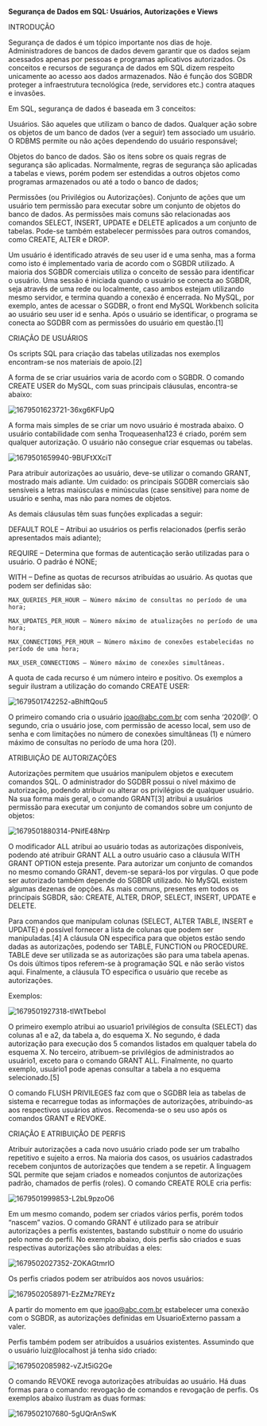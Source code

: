 **Segurança de Dados em SQL: Usuários, Autorizações e Views**

INTRODUÇÃO

Segurança de dados é um tópico importante nos dias de hoje. Administradores de bancos de dados devem garantir que os dados sejam acessados apenas por pessoas e programas aplicativos autorizados. Os conceitos e recursos de segurança de dados em SQL dizem respeito unicamente ao acesso aos dados armazenados. Não é função dos SGBDR proteger a infraestrutura tecnológica (rede, servidores etc.) contra ataques e invasões.

Em SQL, segurança de dados é baseada em 3 conceitos:

  Usuários. São aqueles que utilizam o banco de dados. Qualquer ação sobre os objetos de um banco de dados (ver a seguir) tem associado um usuário. O RDBMS permite ou não ações dependendo do usuário responsável;
  
  Objetos do banco de dados. São os itens sobre os quais regras de segurança são aplicadas. Normalmente, regras de segurança são aplicadas a tabelas e views, porém podem ser estendidas a outros objetos como programas armazenados ou até a todo o banco de dados;
  
  Permissões (ou Privilégios ou Autorizações). Conjunto de ações que um usuário tem permissão para executar sobre um conjunto de objetos do banco de dados. As permissões mais comuns são relacionadas aos comandos SELECT, INSERT, UPDATE e DELETE aplicados a um conjunto de tabelas. Pode-se também estabelecer permissões para outros comandos, como CREATE, ALTER e DROP.


Um usuário é identificado através de seu user id e uma senha, mas a forma como isto é implementado varia de acordo com o SGBDR utilizado. A maioria dos SGBDR comerciais utiliza o conceito de sessão para identificar o usuário. Uma sessão é iniciada quando o usuário se conecta ao SGBDR, seja através de uma rede ou localmente, caso ambos estejam utilizando mesmo servidor, e termina quando a conexão é encerrada. No MySQL, por exemplo, antes de acessar o SGDBR, o front end MySQL Workbench solicita ao usuário seu user id e senha. Após o usuário se identificar, o programa se conecta ao SGDBR com as permissões do usuário em questão.[1]


CRIAÇÃO DE USUÁRIOS

Os scripts SQL para criação das tabelas utilizadas nos exemplos encontram-se nos materiais de apoio.[2]       

A forma de se criar usuários varia de acordo com o SGBDR. O comando CREATE USER do MySQL, com suas principais cláusulas, encontra-se abaixo:

![1679501623721-36xg6KFUpQ](https://github.com/PhelipeSilvestre/Workspace---Faculdade/assets/99892687/8c181c01-0ea7-483e-94bd-e1287cef5d2e)


​A forma mais simples de se criar um novo usuário é mostrada abaixo. O usuário contabilidade com senha Troqueasenha123 é criado, porém sem qualquer autorização. O usuário não consegue criar esquemas ou tabelas.

![1679501659940-9BUFtXXciT](https://github.com/PhelipeSilvestre/Workspace---Faculdade/assets/99892687/35289223-c54e-4e20-9373-55b986acfb2d)


Para atribuir autorizações ao usuário, deve-se utilizar o comando GRANT, mostrado mais adiante. Um cuidado: os principais SGDBR comerciais são sensíveis a letras maiúsculas e minúsculas (case sensitive) para nome de usuário e senha, mas não para nomes de objetos.


As demais cláusulas têm suas funções explicadas a seguir:

  DEFAULT ROLE – Atribui ao usuários os perfis relacionados (perfis serão apresentados mais adiante);
  
  REQUIRE – Determina que formas de autenticação serão utilizadas para o usuário. O padrão é NONE;
  
  WITH – Define as quotas de recursos atribuídas ao usuário. As quotas que podem ser definidas são: 

    MAX_QUERIES_PER_HOUR – Número máximo de consultas no período de uma hora;
    
    MAX_UPDATES_PER_HOUR – Número máximo de atualizações no período de uma hora;

    MAX_CONNECTIONS_PER_HOUR – Número máximo de conexões estabelecidas no período de uma hora;
    
    MAX_USER_CONNECTIONS – Número máximo de conexões simultâneas.


​A quota de cada recurso é um número inteiro e positivo. Os exemplos a seguir ilustram a utilização do comando CREATE USER:

![1679501742252-aBhlftQou5](https://github.com/PhelipeSilvestre/Workspace---Faculdade/assets/99892687/842b9455-90fc-449f-a9d8-398b4927db90)

O primeiro comando cria o usuário joao@abc.com.br com senha ‘2020@’. O segundo, cria o usuário jose, com permissão de acesso local, sem uso de senha e com limitações no número de conexões simultâneas (1) e número máximo de consultas no período de uma hora (20).



ATRIBUIÇÃO DE AUTORIZAÇÕES

Autorizações permitem que usuários manipulem objetos e executem comandos SQL. O administrador do SGDBR possui o nível máximo de autorização, podendo atribuir ou alterar os privilégios de qualquer usuário. Na sua forma mais geral, o comando GRANT[3] atribui a usuários permissão para executar um conjunto de comandos sobre um conjunto de objetos:

![1679501880314-PNifE48Nrp](https://github.com/PhelipeSilvestre/Workspace---Faculdade/assets/99892687/32a7f3f4-f0af-4002-b83b-3fe7a5069ac3)

O modificador ALL atribui ao usuário todas as autorizações disponíveis, podendo até atribuir GRANT ALL a outro usuário caso a cláusula WITH GRANT OPTION esteja presente. Para autorizar um conjunto de comandos no mesmo comando GRANT, devem-se separá-los por vírgulas. O que pode ser autorizado também depende do SGBDR utilizado. No MySQL existem algumas dezenas de opções. As mais comuns, presentes em todos os principais SGBDR, são: CREATE, ALTER, DROP, SELECT, INSERT, UPDATE e DELETE.

Para comandos que manipulam colunas (SELECT, ALTER TABLE, INSERT e UPDATE) é possível fornecer a lista de colunas que podem ser manipuladas.[4] A cláusula ON especifica para que objetos estão sendo dadas as autorizações, podendo ser TABLE, FUNCTION ou PROCEDURE. TABLE deve ser utilizada se as autorizações são para uma tabela apenas. Os dois últimos tipos referem-se à programação SQL e não serão vistos aqui. Finalmente, a cláusula TO especifica o usuário que recebe as autorizações.

Exemplos:

![1679501927318-tlWtTbebol](https://github.com/PhelipeSilvestre/Workspace---Faculdade/assets/99892687/aa8fb165-e291-411b-aab5-f40ddb9e5d71)

O primeiro exemplo atribui ao usuario1 privilégios de consulta (SELECT) das colunas a1 e a2, da tabela a, do esquema X. No segundo, é dada autorização para execução dos 5 comandos listados em qualquer tabela do esquema X. No terceiro, atribuem-se privilégios de administrados ao usuário1, exceto para o comando GRANT ALL. Finalmente, no quarto exemplo, usuário1 pode apenas consultar a tabela a no esquema selecionado.[5]

O comando FLUSH PRIVILEGES faz com que o SGDBR leia as tabelas de sistema e recarregue todas as informações de autorizações, atribuindo-as aos respectivos usuários ativos. Recomenda-se o seu uso após os comandos GRANT e REVOKE.



CRIAÇÃO E ATRIBUIÇÃO DE PERFIS

Atribuir autorizações a cada novo usuário criado pode ser um trabalho repetitivo e sujeito a erros. Na maioria dos casos, os usuários cadastrados recebem conjuntos de autorizações que tendem a se repetir. A linguagem SQL permite que sejam criados e nomeados conjuntos de autorizações padrão, chamados de perfis (roles).  O comando CREATE ROLE cria perfis:

![1679501999853-L2bL9pzoO6](https://github.com/PhelipeSilvestre/Workspace---Faculdade/assets/99892687/7a277b70-20a3-4b91-9926-54843aa8e78c)

​Em um mesmo comando, podem ser criados vários perfis, porém todos “nascem” vazios. O comando GRANT é utilizado para se atribuir autorizações a perfis existentes, bastando substituir o nome do usuário pelo nome do perfil. No exemplo abaixo, dois perfis são criados e suas respectivas autorizações são atribuídas a eles:

![1679502027352-ZOKAGtmrlO](https://github.com/PhelipeSilvestre/Workspace---Faculdade/assets/99892687/cbbe938f-4f5f-4651-9b0e-0fa93e9d0ff4)

Os perfis criados podem ser atribuídos aos novos usuários:

![1679502058971-EzZMz7REYz](https://github.com/PhelipeSilvestre/Workspace---Faculdade/assets/99892687/7fe658e8-980a-4a70-b08e-6e8d1ef79bfe)

A partir do momento em que joao@abc.com.br estabelecer uma conexão com o SGBDR, as autorizações definidas em UsuarioExterno passam a valer.

Perfis também podem ser atribuídos a usuários existentes. Assumindo que o usuário luiz@localhost já tenha sido criado:

![1679502085982-vZJt5iG2Ge](https://github.com/PhelipeSilvestre/Workspace---Faculdade/assets/99892687/6d233566-28c7-454f-8306-fa7d87a5b59f)

O comando REVOKE revoga autorizações atribuídas ao usuário. Há duas formas para o comando: revogação de comandos e revogação de perfis. Os exemplos abaixo ilustram as duas formas:

![1679502107680-5gUQrAnSwK](https://github.com/PhelipeSilvestre/Workspace---Faculdade/assets/99892687/6a251cd0-59b6-4a05-ad36-ab25e951b5b0)












